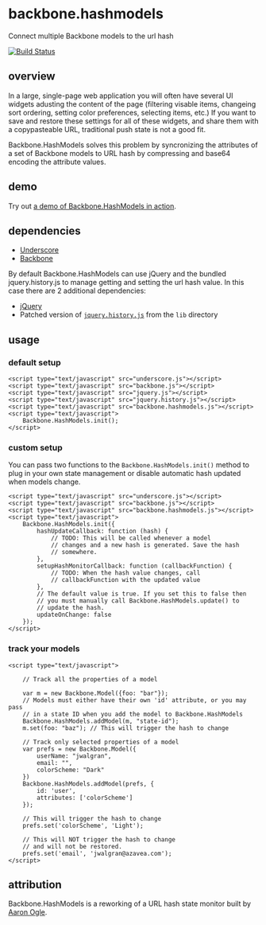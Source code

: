 # backbone.hashmodels

Connect multiple Backbone models to the url hash

[![Build Status](https://travis-ci.org/azavea/backbone.hashmodels.png?branch=master)](https://travis-ci.org/azavea/backbone.hashmodels)

## overview

In a large, single-page web application you will often have several UI widgets adusting the content of the page (filtering visable items, changeing sort ordering, setting color preferences, selecting items, etc.) If you want to save and restore these settings for all of these widgets, and share them with a copypasteable URL, traditional push state is not a good fit.

Backbone.HashModels solves this problem by syncronizing the attributes of a set of Backbone models to URL hash by compressing and base64 encoding the attribute values.

## demo

Try out [a demo of Backbone.HashModels in action](http://azavea.github.com/backbone.hashmodels/).

## dependencies

  - [Underscore](http://underscorejs.org)
  - [Backbone](http://backbonejs.org)

By default Backbone.HashModels can use jQuery and the bundled jquery.history.js to manage getting and setting the url hash value. In this case there are 2 additional dependencies:

  - [jQuery](http://jquery.com)
  - Patched version of [``jquery.history.js``](https://github.com/azavea/backbone.hashmodels/blob/master/lib/jquery.history.js) from the ``lib`` directory

## usage

### default setup

    <script type="text/javascript" src="underscore.js"></script>
    <script type="text/javascript" src="backbone.js"></script>
    <script type="text/javascript" src="jquery.js"></script>
    <script type="text/javascript" src="jquery.history.js"></script>
    <script type="text/javascript" src="backbone.hashmodels.js"></script>
    <script type="text/javascript">
        Backbone.HashModels.init();
    </script>

### custom setup

You can pass two functions to the ``Backbone.HashModels.init()`` method to plug in your own state management or disable automatic hash updated when models change.

    <script type="text/javascript" src="underscore.js"></script>
    <script type="text/javascript" src="backbone.js"></script>
    <script type="text/javascript" src="backbone.hashmodels.js"></script>
    <script type="text/javascript">
        Backbone.HashModels.init({
            hashUpdateCallback: function (hash) {
                // TODO: This will be called whenever a model
                // changes and a new hash is generated. Save the hash
                // somewhere.
            },
            setupHashMonitorCallback: function (callbackFunction) {
                // TODO: When the hash value changes, call
                // callbackFunction with the updated value
            },
            // The default value is true. If you set this to false then
            // you must manually call Backbone.HashModels.update() to
            // update the hash.
            updateOnChange: false
        });
    </script>

### track your models

    <script type="text/javascript">

        // Track all the properties of a model

        var m = new Backbone.Model({foo: "bar"});
        // Models must either have their own 'id' attribute, or you may pass
        // in a state ID when you add the model to Backbone.HashModels
        Backbone.HashModels.addModel(m, "state-id");
        m.set(foo: "baz"); // This will trigger the hash to change

        // Track only selected properties of a model
        var prefs = new Backbone.Model({
            userName: "jwalgran",
            email: "",
            colorScheme: "Dark"
        })
        Backbone.HashModels.addModel(prefs, {
            id: 'user',
            attributes: ['colorScheme']
        });

        // This will trigger the hash to change
        prefs.set('colorScheme', 'Light');

        // This will NOT trigger the hash to change
        // and will not be restored.
        prefs.set('email', 'jwalgran@azavea.com');
    </script>

## attribution

Backbone.HashModels is a reworking of a URL hash state monitor built by [Aaron Ogle](https://github.com/atogle).
